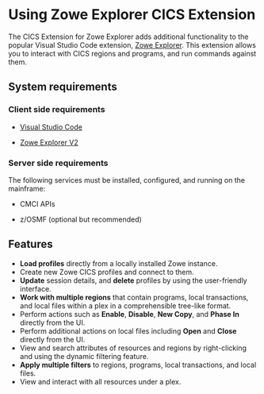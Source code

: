 # Using Zowe Explorer CICS Extension

The CICS Extension for Zowe Explorer adds additional functionality to the popular Visual Studio Code extension, [Zowe Explorer](https://github.com/zowe/zowe-explorer-vscode). This extension allows you to interact with CICS regions and programs, and run commands against them.

## System requirements

### Client side requirements

- [Visual Studio Code](https://code.visualstudio.com/download)

- [Zowe Explorer V2](../user-guide/ze-install#installing-zowe-explorer)

### Server side requirements

The following services must be installed, configured, and running on the mainframe:

- CMCI APIs

- z/OSMF (optional but recommended)

## Features

- **Load profiles** directly from a locally installed Zowe instance.
- Create new Zowe CICS profiles and connect to them.
- **Update** session details, and **delete** profiles by using the user-friendly interface.
- **Work with multiple regions** that contain programs, local transactions, and local files within a plex in a comprehensible tree-like format.
- Perform actions such as **Enable**, **Disable**, **New Copy**, and **Phase In** directly from the UI.
- Perform additional actions on local files including **Open** and **Close** directly from the UI.
- View and search attributes of resources and regions by right-clicking and using the dynamic filtering feature.
- **Apply multiple filters** to regions, programs, local transactions, and local files.
- View and interact with all resources under a plex.
